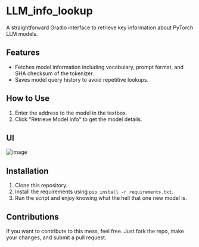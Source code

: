 # LLM_info_lookup

A straightforward Gradio interface to retrieve key information about PyTorch LLM models.

## Features

- Fetches model information including vocabulary, prompt format, and SHA checksum of the tokenizer.
- Saves model query history to avoid repetitive lookups.

## How to Use

1. Enter the address to the model in the textbox.
2. Click "Retrieve Model Info" to get the model details.

## UI

![image](https://github.com/golololologol/LLM_info_lookup/assets/50058139/bb9b03f2-cca8-471c-8ef6-c7ec3f1bc03e)

## Installation

1. Clone this repository.
2. Install the requirements using `pip install -r requirements.txt`.
3. Run the script and enjoy knowing what the hell that one new model is.

## Contributions

If you want to contribute to this mess, feel free. Just fork the repo, make your changes, and submit a pull request.
